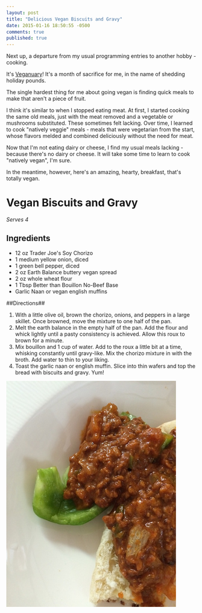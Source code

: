 ```yaml
---
layout: post
title: "Delicious Vegan Biscuits and Gravy"
date: 2015-01-16 18:50:55 -0500
comments: true
published: true
---
```

Next up, a departure from my usual programming entries to another hobby - cooking.

It's [Veganuary](http://www.veganuary.com)! It's a month of sacrifice for me, in the name of shedding holiday pounds.

The single hardest thing for me about going vegan is finding quick meals to make that aren't a piece of fruit. 

I think it's similar to when I stopped eating meat. At first, I started cooking the same old meals, just with the meat removed and a vegetable or mushrooms substituted. These sometimes felt lacking. Over time, I learned to cook "natively veggie" meals - meals that were vegetarian from the start, whose flavors melded and combined deliciously without the need for meat.

Now that I'm not eating dairy or cheese, I find my usual meals lacking - because there's no dairy or cheese. It will take some time to learn to cook "natively vegan", I'm sure.

In the meantime, however, here's an amazing, hearty, breakfast, that's totally vegan.

# Vegan Biscuits and Gravy #

_Serves 4_

## Ingredients ##

- 12 oz Trader Joe's Soy Chorizo
- 1 medium yellow onion, diced
- 1 green bell pepper, diced
- 2 oz Earth Balance buttery vegan spread
- 2 oz whole wheat flour
- 1 Tbsp Better than Bouillon No-Beef Base
- Garlic Naan or vegan english muffins

##Directions##
1. With a little olive oil, brown the chorizo, onions, and peppers in a large skillet. Once browned, move the mixture to one half of the pan.
2. Melt the earth balance in the empty half of the pan. Add the flour and whick lightly until a pasty consistency is achieved. Allow this roux to brown for a minute.
3. Mix bouillon and 1 cup of water. Add to the roux a little bit at a time, whisking constantly until gravy-like. Mix the chorizo mixture in with the broth. Add water to thin to your liking.
4. Toast the garlic naan or english muffin. Slice into thin wafers and top the bread with biscuits and gravy. Yum!

![Vegan Biscuits and Gravy](/images/vegan_gravy.jpg)

